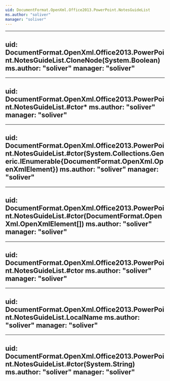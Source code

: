```yaml
---
uid: DocumentFormat.OpenXml.Office2013.PowerPoint.NotesGuideList
ms.author: "soliver"
manager: "soliver"
---
```


---
uid: DocumentFormat.OpenXml.Office2013.PowerPoint.NotesGuideList.CloneNode(System.Boolean)
ms.author: "soliver"
manager: "soliver"
---

---
uid: DocumentFormat.OpenXml.Office2013.PowerPoint.NotesGuideList.#ctor*
ms.author: "soliver"
manager: "soliver"
---

---
uid: DocumentFormat.OpenXml.Office2013.PowerPoint.NotesGuideList.#ctor(System.Collections.Generic.IEnumerable{DocumentFormat.OpenXml.OpenXmlElement})
ms.author: "soliver"
manager: "soliver"
---

---
uid: DocumentFormat.OpenXml.Office2013.PowerPoint.NotesGuideList.#ctor(DocumentFormat.OpenXml.OpenXmlElement[])
ms.author: "soliver"
manager: "soliver"
---

---
uid: DocumentFormat.OpenXml.Office2013.PowerPoint.NotesGuideList.#ctor
ms.author: "soliver"
manager: "soliver"
---

---
uid: DocumentFormat.OpenXml.Office2013.PowerPoint.NotesGuideList.LocalName
ms.author: "soliver"
manager: "soliver"
---

---
uid: DocumentFormat.OpenXml.Office2013.PowerPoint.NotesGuideList.#ctor(System.String)
ms.author: "soliver"
manager: "soliver"
---
